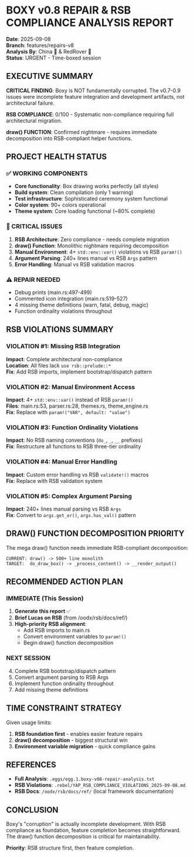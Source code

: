 # BOXY v0.8 REPAIR & RSB COMPLIANCE ANALYSIS REPORT

**Date**: 2025-09-08  
**Branch**: features/repairs-v8  
**Analysis By**: China 🐔 & RedRover 🦊  
**Status**: URGENT - Time-boxed session  

## EXECUTIVE SUMMARY

**CRITICAL FINDING**: Boxy is NOT fundamentally corrupted. The v0.7-0.9 issues were incomplete feature integration and development artifacts, not architectural failure.

**RSB COMPLIANCE**: 0/100 - Systematic non-compliance requiring full architectural migration.

**draw() FUNCTION**: Confirmed nightmare - requires immediate decomposition into RSB-compliant helper functions.

## PROJECT HEALTH STATUS

### ✅ WORKING COMPONENTS
- **Core functionality**: Box drawing works perfectly (all styles)
- **Build system**: Clean compilation (only 1 warning)  
- **Test infrastructure**: Sophisticated ceremony system functional
- **Color system**: 90+ colors operational
- **Theme system**: Core loading functional (~80% complete)

### 🚨 CRITICAL ISSUES
1. **RSB Architecture**: Zero compliance - needs complete migration
2. **draw() Function**: Monolithic nightmare requiring decomposition  
3. **Manual Environment**: 4+ `std::env::var()` violations vs RSB `param!()`
4. **Argument Parsing**: 240+ lines manual vs RSB `Args` pattern
5. **Error Handling**: Manual vs RSB validation macros

### ⚠️ REPAIR NEEDED
- Debug prints (main.rs:497-499)
- Commented icon integration (main.rs:519-527)
- 4 missing theme definitions (warn, fatal, debug, magic)
- Function ordinality violations throughout

## RSB VIOLATIONS SUMMARY

### VIOLATION #1: Missing RSB Integration
**Impact**: Complete architectural non-compliance  
**Location**: All files lack `use rsb::prelude::*`  
**Fix**: Add RSB imports, implement bootstrap/dispatch pattern

### VIOLATION #2: Manual Environment Access  
**Impact**: 4+ `std::env::var()` instead of RSB `param!()`  
**Files**: main.rs:53, parser.rs:28, themes.rs, theme_engine.rs  
**Fix**: Replace with `param!("VAR", default: "value")`

### VIOLATION #3: Function Ordinality Violations
**Impact**: No RSB naming conventions (`do_`, `_`, `__` prefixes)  
**Fix**: Restructure all functions to RSB three-tier ordinality

### VIOLATION #4: Manual Error Handling
**Impact**: Custom error handling vs RSB `validate!()` macros  
**Fix**: Replace with RSB validation system

### VIOLATION #5: Complex Argument Parsing
**Impact**: 240+ lines manual parsing vs RSB `Args`  
**Fix**: Convert to `args.get_or()`, `args.has_val()` pattern

## DRAW() FUNCTION DECOMPOSITION PRIORITY

The mega draw() function needs immediate RSB-compliant decomposition:

```
CURRENT: draw() -> 500+ line monolith
TARGET:  do_draw_box() -> _process_content() -> __render_output()
```

## RECOMMENDED ACTION PLAN

### IMMEDIATE (This Session)
1. **Generate this report** ✅
2. **Brief Lucas on RSB** (from /oodx/rsb/docs/ref/)
3. **High-priority RSB alignment**:
   - Add RSB imports to main.rs
   - Convert environment variables to `param!()`
   - Begin draw() function decomposition

### NEXT SESSION  
4. Complete RSB bootstrap/dispatch pattern
5. Convert argument parsing to RSB Args
6. Implement function ordinality throughout
7. Add missing theme definitions

## TIME CONSTRAINT STRATEGY

Given usage limits:
1. **RSB foundation first** - enables easier feature repairs
2. **draw() decomposition** - biggest structural win
3. **Environment variable migration** - quick compliance gains

## REFERENCES

- **Full Analysis**: `.eggs/egg.1.boxy-v08-repair-analysis.txt`
- **RSB Violations**: `.rebel/YAP_RSB_COMPLIANCE_VIOLATIONS_2025-09-08.md`  
- **RSB Docs**: `/oodx/rsb/docs/ref/` (local framework documentation)

## CONCLUSION

Boxy's "corruption" is actually incomplete development. With RSB compliance as foundation, feature completion becomes straightforward. The draw() function decomposition is critical for maintainability.

**Priority**: RSB structure first, then feature completion.
